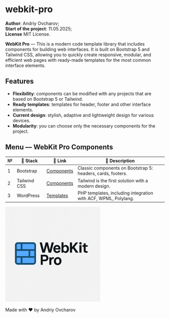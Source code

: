# webkit-pro

**Author**: Andriy Ovcharov;<br>
**Start of the project**: 11.05.2025;<br>
**License** MIT License.

**WebKit Pro** — This is a modern code template library that includes components for building web interfaces. It is built on Bootstrap 5 and Tailwind CSS, allowing you to quickly create responsive, modular, and efficient web pages with ready-made templates for the most common interface elements.

## Features

- **Flexibility**: components can be modified with any projects that are based on Bootstrap 5 or Tailwind.
- **Ready templates**: templates for header, footer and other interface elements.
- **Current design**: stylish, adaptive and lightweight design for various devices.
- **Modularity**: you can choose only the necessary components for the project.

## Menu — WebKit Pro Components

| №  | 🧰 Stack | 🔗 Link | 📝 Description |
|----|---------|---------|----------------|
| 1  | Bootstrap | [Components](https://github.com/ovcharovcoder/webkit-pro/tree/main/bootstrap) | Classic components on Bootstrap 5: headers, cards, footers. |
| 2  | Tailwind CSS | [Components](https://github.com/ovcharovcoder/webkit-pro/tree/main/tailwind) | Tailwind is the first solution with a modern design. |
| 3  | WordPress | [Templates](https://github.com/ovcharovcoder/webkit-pro/tree/main/wordpress) | PHP templates, including integration with ACF, WPML, Polylang. |



  <img src="logo.webp" alt="webkit-pro" style="width: 300px;">

Made with ♥ by Andriy Ovcharov


